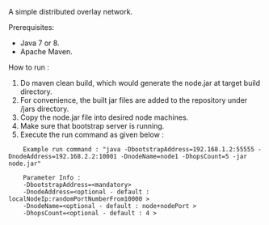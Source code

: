 A simple distributed overlay network.

Prerequisites:

- Java 7 or 8.
- Apache Maven.


How to run :

1. Do maven clean build, which would generate the node.jar at target build directory. 
2. For convenience, the built jar files are added to the repository under /jars directory.
3. Copy the node.jar file into desired node machines.
4. Make sure that bootstrap server is running.
5. Execute the run command as given below :

````
    Example run command : "java -DbootstrapAddress=192.168.1.2:55555 -DnodeAddress=192.168.2.2:10001 -DnodeName=node1 -DhopsCount=5 -jar node.jar" 
    
    Parameter Info : 
    -DbootstrapAddress=<mandatory> 
    -DnodeAddress=<optional - default : localNodeIp:randomPortNumberFrom10000 > 
    -DnodeName=<optional - default : node+nodePort > 
    -DhopsCount=<optional - default : 4 >
````
